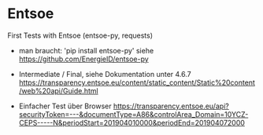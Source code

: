 # Entsoe
First Tests with Entsoe (entsoe-py, requests)

* man braucht: 'pip install entsoe-py'
siehe https://github.com/EnergieID/entsoe-py

* Intermediate / Final, siehe Dokumentation unter 4.6.7
https://transparency.entsoe.eu/content/static_content/Static%20content/web%20api/Guide.html

* Einfacher Test über Browser
https://transparency.entsoe.eu/api?securityToken=---&documentType=A86&controlArea_Domain=10YCZ-CEPS-----N&periodStart=201904010000&periodEnd=201904072000
